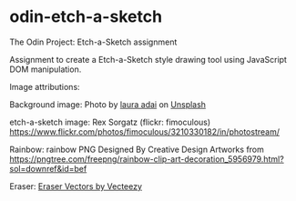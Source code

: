 # odin-etch-a-sketch
The Odin Project: Etch-a-Sketch assignment

Assignment to create a Etch-a-Sketch style drawing tool using JavaScript DOM manipulation.


Image attributions:

Background image: Photo by <a href="https://unsplash.com/@lauraadaiphoto?utm_source=unsplash&utm_medium=referral&utm_content=creditCopyText">laura adai</a> on <a href="https://unsplash.com/photos/c7u-t1PZEbg?utm_source=unsplash&utm_medium=referral&utm_content=creditCopyText">Unsplash</a>
  
etch-a-sketch image: Rex Sorgatz (flickr: fimoculous) https://www.flickr.com/photos/fimoculous/3210330182/in/photostream/

Rainbow: rainbow PNG Designed By Creative Design Artworks from https://pngtree.com/freepng/rainbow-clip-art-decoration_5956979.html?sol=downref&id=bef

Eraser: <a href="https://www.vecteezy.com/free-vector/eraser">Eraser Vectors by Vecteezy</a>